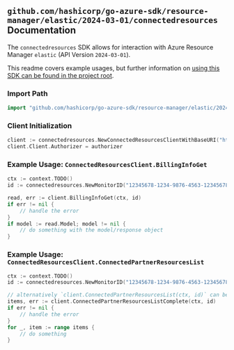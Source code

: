 
## `github.com/hashicorp/go-azure-sdk/resource-manager/elastic/2024-03-01/connectedresources` Documentation

The `connectedresources` SDK allows for interaction with Azure Resource Manager `elastic` (API Version `2024-03-01`).

This readme covers example usages, but further information on [using this SDK can be found in the project root](https://github.com/hashicorp/go-azure-sdk/tree/main/docs).

### Import Path

```go
import "github.com/hashicorp/go-azure-sdk/resource-manager/elastic/2024-03-01/connectedresources"
```


### Client Initialization

```go
client := connectedresources.NewConnectedResourcesClientWithBaseURI("https://management.azure.com")
client.Client.Authorizer = authorizer
```


### Example Usage: `ConnectedResourcesClient.BillingInfoGet`

```go
ctx := context.TODO()
id := connectedresources.NewMonitorID("12345678-1234-9876-4563-123456789012", "example-resource-group", "monitorValue")

read, err := client.BillingInfoGet(ctx, id)
if err != nil {
	// handle the error
}
if model := read.Model; model != nil {
	// do something with the model/response object
}
```


### Example Usage: `ConnectedResourcesClient.ConnectedPartnerResourcesList`

```go
ctx := context.TODO()
id := connectedresources.NewMonitorID("12345678-1234-9876-4563-123456789012", "example-resource-group", "monitorValue")

// alternatively `client.ConnectedPartnerResourcesList(ctx, id)` can be used to do batched pagination
items, err := client.ConnectedPartnerResourcesListComplete(ctx, id)
if err != nil {
	// handle the error
}
for _, item := range items {
	// do something
}
```
